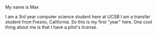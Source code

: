 My name is Max

I am a 3rd year computer science student here at UCSB
I am a transfer student from Fresno, California. So this is my first "year" here.
One cool thing about me is that I have a pilot's license.


